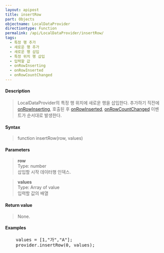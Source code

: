 ```yaml
---
layout: apipost
title: insertRow
part: Objects
objectname: LocalDataProvider
directiontype: Function
permalink: /api/LocalDataProvider/insertRow/
tags:
  - 특정 행 추가
  - 새로운 행 추가
  - 새로운 행 삽입
  - 특정 위치 행 삽입
  - 입력할 값
  - onRowInserting
  - onRowInserted
  - onRowCountChanged
---
```



#### Description

> LocalDataProvider의 특정 행 위치에 새로운 행을 삽입한다. 추가하기 직전에 [onRowInserting](/api/LocalDataProvider/onRowInserting/), 호출된 후 [onRowInserted](/api/LocalDataProvider/onRowInserted/), [onRowCountChanged](/api/LocalDataProvider/onRowCountChanged/) 이벤트가 순서대로 발생한다.

#### Syntax

> function insertRow(row, values)

#### Parameters

> **row**  
> Type: number  
> 삽입할 시작 데이터행 인덱스.

> **values**  
> Type: Array of value  
> 입력할 값의 배열

#### Return value

> None.

#### Examples 

<pre class="prettyprint">
    values = [1,"가","A"];
    provider.insertRow(0, values);
</pre>

